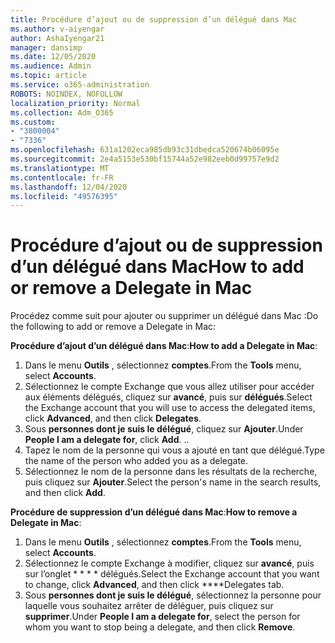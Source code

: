 ```yaml
---
title: Procédure d’ajout ou de suppression d’un délégué dans Mac
ms.author: v-aiyengar
author: AshaIyengar21
manager: dansimp
ms.date: 12/05/2020
ms.audience: Admin
ms.topic: article
ms.service: o365-administration
ROBOTS: NOINDEX, NOFOLLOW
localization_priority: Normal
ms.collection: Adm_O365
ms.custom:
- "3800004"
- "7336"
ms.openlocfilehash: 631a1202eca985db93c31dbedca520674b06095e
ms.sourcegitcommit: 2e4a5153e530bf15744a52e982eeb0d99757e9d2
ms.translationtype: MT
ms.contentlocale: fr-FR
ms.lasthandoff: 12/04/2020
ms.locfileid: "49576395"
---
```

# <a name="how-to-add-or-remove-a-delegate-in-mac"></a><span data-ttu-id="a27d2-102">Procédure d’ajout ou de suppression d’un délégué dans Mac</span><span class="sxs-lookup"><span data-stu-id="a27d2-102">How to add or remove a Delegate in Mac</span></span>

<span data-ttu-id="a27d2-103">Procédez comme suit pour ajouter ou supprimer un délégué dans Mac :</span><span class="sxs-lookup"><span data-stu-id="a27d2-103">Do the following to add or remove a Delegate in Mac:</span></span>

<span data-ttu-id="a27d2-104">**Procédure d’ajout d’un délégué dans Mac**:</span><span class="sxs-lookup"><span data-stu-id="a27d2-104">**How to add a Delegate in Mac**:</span></span>

1. <span data-ttu-id="a27d2-105">Dans le menu **Outils** , sélectionnez **comptes**.</span><span class="sxs-lookup"><span data-stu-id="a27d2-105">From the **Tools** menu, select **Accounts**.</span></span>
1. <span data-ttu-id="a27d2-106">Sélectionnez le compte Exchange que vous allez utiliser pour accéder aux éléments délégués, cliquez sur **avancé**, puis sur **délégués**.</span><span class="sxs-lookup"><span data-stu-id="a27d2-106">Select the Exchange account that you will use to access the delegated items, click **Advanced**, and then click **Delegates**.</span></span>
1. <span data-ttu-id="a27d2-107">Sous **personnes dont je suis le délégué**, cliquez sur **Ajouter**.</span><span class="sxs-lookup"><span data-stu-id="a27d2-107">Under **People I am a delegate for**, click **Add**.</span></span> <span data-ttu-id="a27d2-108">.</span><span class="sxs-lookup"><span data-stu-id="a27d2-108">.</span></span>
1. <span data-ttu-id="a27d2-109">Tapez le nom de la personne qui vous a ajouté en tant que délégué.</span><span class="sxs-lookup"><span data-stu-id="a27d2-109">Type the name of the person who added you as a delegate.</span></span>
1. <span data-ttu-id="a27d2-110">Sélectionnez le nom de la personne dans les résultats de la recherche, puis cliquez sur **Ajouter**.</span><span class="sxs-lookup"><span data-stu-id="a27d2-110">Select the person's name in the search results, and then click **Add**.</span></span>
 
<span data-ttu-id="a27d2-111">**Procédure de suppression d’un délégué dans Mac**:</span><span class="sxs-lookup"><span data-stu-id="a27d2-111">**How to remove a Delegate in Mac**:</span></span>

1. <span data-ttu-id="a27d2-112">Dans le menu **Outils** , sélectionnez **comptes**.</span><span class="sxs-lookup"><span data-stu-id="a27d2-112">From the **Tools** menu, select **Accounts**.</span></span>
1. <span data-ttu-id="a27d2-113">Sélectionnez le compte Exchange à modifier, cliquez sur **avancé**, puis sur l’onglet \* \* \* \* délégués.</span><span class="sxs-lookup"><span data-stu-id="a27d2-113">Select the Exchange account that you want to change, click **Advanced**, and then click \*\*\*\*Delegates tab.</span></span>
1. <span data-ttu-id="a27d2-114">Sous **personnes dont je suis le délégué**, sélectionnez la personne pour laquelle vous souhaitez arrêter de déléguer, puis cliquez sur **supprimer**.</span><span class="sxs-lookup"><span data-stu-id="a27d2-114">Under **People I am a delegate for**, select the person for whom you want to stop being a delegate, and then click **Remove**.</span></span>
